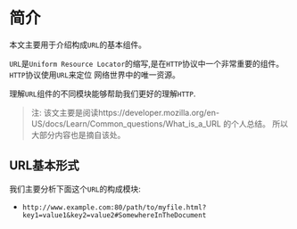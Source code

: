 # 简介

本文主要用于介绍构成`URL`的基本组件。

`URL`是`Uniform Resource Locator`的缩写,是在`HTTP`协议中一个非常重要的组件。`HTTP`协议使用`URL`来定位
网络世界中的唯一资源。

理解`URL`组件的不同模块能够帮助我们更好的理解`HTTP`.

> 注: 该文主要是阅读https://developer.mozilla.org/en-US/docs/Learn/Common_questions/What_is_a_URL 的个人总结。
> 所以大部分内容也是摘自该处。

## URL基本形式

我们主要分析下面这个`URL`的构成模块:

* `http://www.example.com:80/path/to/myfile.html?key1=value1&key2=value2#SomewhereInTheDocument`
